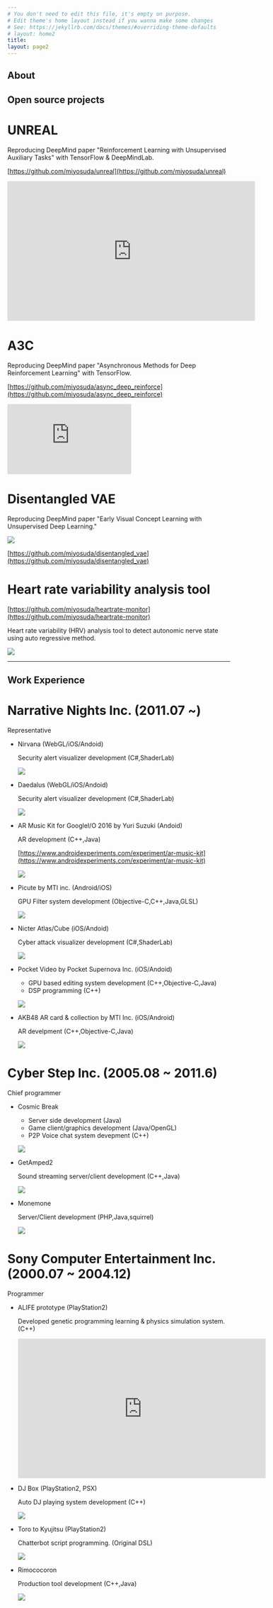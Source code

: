 ```yaml
---
# You don't need to edit this file, it's empty on purpose.
# Edit theme's home layout instead if you wanna make some changes
# See: https://jekyllrb.com/docs/themes/#overriding-theme-defaults
# layout: home2
title: 
layout: page2
---
```


## About

## Open source projects

# UNREAL

Reproducing DeepMind paper "Reinforcement Learning with Unsupervised Auxiliary Tasks" with TensorFlow & DeepMindLab.

[https://github.com/miyosuda/unreal](https://github.com/miyosuda/unreal)

<iframe width="560" height="315" src="https://www.youtube.com/embed/xHK0qBeH3-I" frameborder="0" allowfullscreen></iframe>

# A3C

Reproducing DeepMind paper "Asynchronous Methods for Deep Reinforcement Learning" with TensorFlow.

[https://github.com/miyosuda/async_deep_reinforce](https://github.com/miyosuda/async_deep_reinforce)

<iframe width="280" height="158" src="https://www.youtube.com/embed/KJt1X-tRCbw" frameborder="0" allowfullscreen></iframe>

# Disentangled VAE

Reproducing DeepMind paper "Early Visual Concept Learning with Unsupervised Deep Learning."

  ![](images/disentangle_vae0.jpg)

[https://github.com/miyosuda/disentangled_vae](https://github.com/miyosuda/disentangled_vae)

# Heart rate variability analysis tool

[https://github.com/miyosuda/heartrate-monitor](https://github.com/miyosuda/heartrate-monitor)

Heart rate variability (HRV) analysis tool to detect autonomic nerve state using auto regressive method.

  ![](images/heart_rate_monitor0.jpg)
  

-----

## Work Experience

# Narrative Nights Inc. (2011.07 ~)

Representative

* Nirvana (WebGL/iOS/Andoid)

  Security alert visualizer development (C#,ShaderLab)
  
  ![](images/nirvana0.jpg)

* Daedalus (WebGL/iOS/Andoid)

  Security alert visualizer development (C#,ShaderLab)

  ![](images/daedalus0.jpg)

* AR Music Kit for GoogleI/O 2016 by Yuri Suzuki (Andoid)

  AR development (C++,Java)

  [https://www.androidexperiments.com/experiment/ar-music-kit](https://www.androidexperiments.com/experiment/ar-music-kit)

  ![](images/ar_music_kit0.jpg)
  

* Picute by MTI inc. (Android/iOS)

  GPU Filter system development (Objective-C,C++,Java,GLSL)

  ![](images/picute0.jpg)

* Nicter Atlas/Cube (iOS/Andoid)

  Cyber attack visualizer development (C#,ShaderLab)

  ![](images/nicter0.jpg)

* Pocket Video by Pocket Supernova Inc. (iOS/Andoid)

  - GPU based editing system development (C++,Objective-C,Java)
  - DSP programming (C++)

  ![](images/pocket_video0.jpg)  

* AKB48 AR card & collection by MTI Inc. (iOS/Android)

  AR develpment (C++,Objective-C,Java)

  ![](images/akb_ar0.jpg)

# Cyber Step Inc. (2005.08 ~ 2011.6)

Chief programmer

* Cosmic Break
  - Server side development (Java)
  - Game client/graphics development (Java/OpenGL)
  - P2P Voice chat system devepment (C++)

  ![](images/cb0.jpg)

* GetAmped2

  Sound streaming server/client development (C++,Java)
  
  ![](images/ga0.jpg)

* Monemone

  Server/Client development (PHP,Java,squirrel)

  ![](images/monemone0.jpg)
  

# Sony Computer Entertainment Inc. (2000.07 ~ 2004.12)

Programmer

* ALIFE prototype (PlayStation2)

  Developed genetic programming learning & physics simulation system. (C++)

    <iframe width="560" height="315" src="https://www.youtube.com/embed/0HeZBc2_DZc" frameborder="0" allowfullscreen></iframe>

* DJ Box (PlayStation2, PSX)

  Auto DJ playing system development (C++)

  ![](images/djbox0.jpg)

* Toro to Kyujitsu (PlayStation2)

  Chatterbot script programming. (Original DSL)

  ![](images/toroq0.jpg)

* Rimococoron

  Production tool development (C++,Java)

  ![](images/rimococoron0.jpg)
